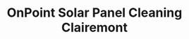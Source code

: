 ---
title: "OnPoint Solar Panel Cleaning Clairemont"
url: /san-diego/onpoint-solar-panel-cleaning-clairemont/
shop: shop
---